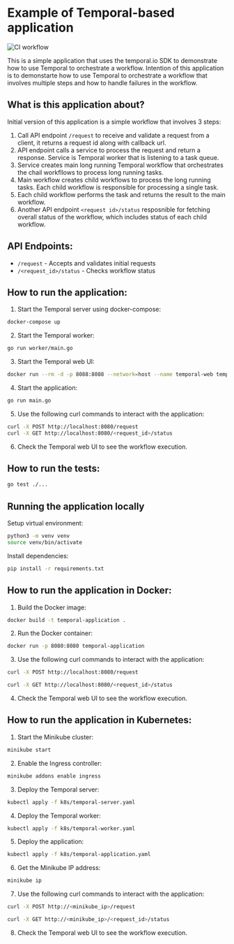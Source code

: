 # Example of Temporal-based application

![CI workflow](https://github.com/github/docs/actions/workflows/main.yml/badge.svg)

This is a simple application that uses the temporal.io SDK to demonstrate how to use Temporal to orchestrate a workflow.
Intention of this application is to demonstarte how to use Temporal to orchestrate a workflow that involves multiple steps and how to handle failures in the workflow.

## What is this application about?

Initial version of this application is a simple workflow that involves 3 steps:

1. Call API endpoint `/request` to receive and validate a request from a client, it returns a request id along with callback url.
2. API endpoint calls a service to process the request and return a response. Service is Temporal worker that is listening to a task queue.
3. Service creates main long running Temporal workflow that orchestrates the chail workfllows to process long running tasks.
4. Main workflow creates child workflows to process the long running tasks. Each child workflow is responsible for processing a single task.
5. Each child workflow performs the task and returns the result to the main workflow.
6. Another API endpoint `<request id>/status` resposnible for fetching overall status of the workflow, which includes status of each child workflow.

## API Endpoints:

- `/request` - Accepts and validates initial requests
- `/<request_id>/status` - Checks workflow status

## How to run the application:

1. Start the Temporal server using docker-compose:
```bash
docker-compose up
```

2. Start the Temporal worker:
```bash
go run worker/main.go
```

3. Start the Temporal web UI:
```bash
docker run --rm -d -p 8088:8088 --network=host --name temporal-web temporalio/web:1.6.0
```

4. Start the application:
```bash
go run main.go
```

5. Use the following curl commands to interact with the application:

```bash
curl -X POST http://localhost:8080/request
curl -X GET http://localhost:8080/<request_id>/status
```

6. Check the Temporal web UI to see the workflow execution.

## How to run the tests:

```bash
go test ./...
```

## Running the application locally

Setup virtual environment:
```bash
python3 -m venv venv
source venv/bin/activate
```

Install dependencies:
```bash
pip install -r requirements.txt
```



## How to run the application in Docker:

1. Build the Docker image:
```bash
docker build -t temporal-application .
```

2. Run the Docker container:
```bash
docker run -p 8080:8080 temporal-application
```

3. Use the following curl commands to interact with the application:

```bash
curl -X POST http://localhost:8080/request

curl -X GET http://localhost:8080/<request_id>/status
```

4. Check the Temporal web UI to see the workflow execution.

## How to run the application in Kubernetes:

1. Start the Minikube cluster:
```bash
minikube start
```

2. Enable the Ingress controller:
```bash
minikube addons enable ingress
```

3. Deploy the Temporal server:
```bash
kubectl apply -f k8s/temporal-server.yaml
```

4. Deploy the Temporal worker:
```bash
kubectl apply -f k8s/temporal-worker.yaml
```

5. Deploy the application:
```bash
kubectl apply -f k8s/temporal-application.yaml
```

6. Get the Minikube IP address:
```bash
minikube ip
```

7. Use the following curl commands to interact with the application:

```bash
curl -X POST http://<minikube_ip>/request

curl -X GET http://<minikube_ip>/<request_id>/status
```

8. Check the Temporal web UI to see the workflow execution.

